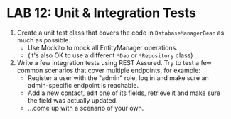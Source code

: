 # LAB 12: Unit & Integration Tests

1. Create a unit test class that covers the code in `DatabaseManagerBean` as much as possible.
   * Use Mockito to mock all EntityManager operations.
   * (it's also OK to use a different `*Dao` or `*Repository` class)
2. Write a few integration tests using REST Assured. Try to test a few common scenarios that cover multiple endpoints, for example:
   * Register a user with the "admin" role, log in and make sure an admin-specific endpoint is reachable.
   * Add a new contact, edit one of its fields, retrieve it and make sure the field was actually updated.
   * ...come up with a scenario of your own.
